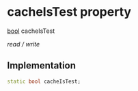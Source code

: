 


# cacheIsTest property






[bool](https://api.flutter.dev/flutter/dart-core/bool-class.html) cacheIsTest
  
_read / write_






## Implementation

```dart
static bool cacheIsTest;


```







